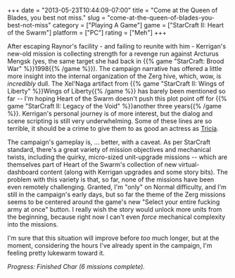 +++
date = "2013-05-23T10:44:09-07:00"
title = "Come at the Queen of Blades, you best not miss."
slug = "come-at-the-queen-of-blades-you-best-not-miss"
category = ["Playing A Game"]
game = ["StarCraft II: Heart of the Swarm"]
platform = ["PC"]
rating = ["Meh"]
+++

After escaping Raynor's facility - and failing to reunite with him - Kerrigan's new-old mission is collecting strength for a revenge run against Arcturus Mengsk (yes, the same target she had back in {{% game "StarCraft: Brood War" %}}1998{{% /game %}}).  The campaign narrative has offered a little more insight into the internal organization of the Zerg hive, which, wow, is <i>incredibly</i> dull.  The Xel'Naga artifact from {{% game "StarCraft II: Wings of Liberty" %}}Wings of Liberty{{% /game %}} has barely been mentioned so far -- I'm hoping Heart of the Swarm doesn't push this plot point off for {{% game "StarCraft II: Legacy of the Void" %}}another three years{{% /game %}}.  Kerrigan's personal journey is of more interest, but the dialog and scene scripting is still very underwhelming.  Some of these lines are so terrible, it should be a crime to give them to as good an actress as <a href="http://www.imdb.com/name/nm1065454">Tricia</a>.

The campaign's gameplay is, ... better, with a caveat.  As per StarCraft standard, there's a great variety of mission objectives and mechanical twists, including the quirky, micro-sized unit-upgrade missions -- which are themselves part of Heart of the Swarm's collection of new virtual-dashboard content (along with Kerrigan upgrades and some story bits).  The problem with this variety is that, so far, none of the missions have been even remotely challenging.  Granted, I'm "only" on Normal difficulty, and I'm still in the campaign's early days, but so far the theme of the Zerg missions seems to be centered around the game's new "Select your entire fucking army at once" button.  I really wish the story would unlock more units from the beginning, because right now I can't even <i>force</i> mechanical complexity into the missions.

I'm sure that this situation will improve before <i>too</i> much longer, but at the moment, considering the hours I've already spent in the campaign, I'm feeling pretty lukewarm toward it.

<i>Progress: Finished Char (6 missions complete).</i>